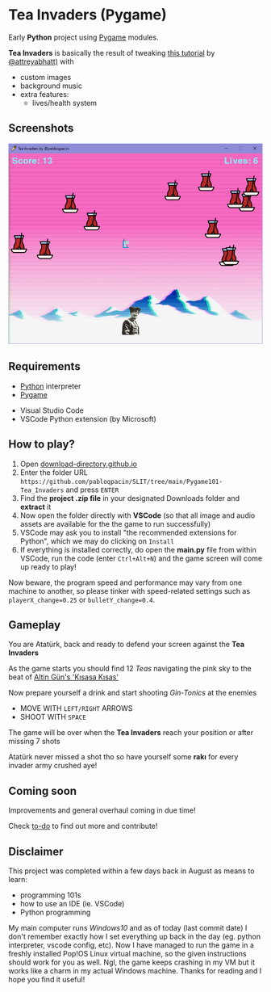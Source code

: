 # Tea Invaders (Pygame)


Early **Python** project using [Pygame](https://www.pygame.org/wiki/about) modules.

**Tea Invaders** is basically the result of tweaking [this tutorial](https://youtu.be/FfWpgLFMI7w) by [@attreyabhatt)](https://github.com/attreyabhatt) with
- custom images
- background music
- extra features:
  - lives/health system

## Screenshots
<img src="/Pygame101-Tea_Invaders/images/game-screenshot.PNG" alt="screenshot" width="700"/>


## Requirements
- [Python](https://python.org) interpreter 
- [Pygame](https://www.pygame.org/wiki/GettingStarted)

[//]: <> (in Linux enter `sudo apt-get install python3-pygame`)
- Visual Studio Code
- VSCode Python extension (by Microsoft) <!--It should take a bit to install-->


## How to play?
1. Open [download-directory.github.io](https://download-directory.github.io)
2. Enter the folder URL `https://github.com/pabloqpacin/SLIT/tree/main/Pygame101-Tea_Invaders` and press `ENTER` 
3. Find the **project .zip file** in your designated Downloads folder and **extract** it
4. Now open the folder directly with **VSCode** (so that all image and audio assets are available for the the game to run successfully)
5. VSCode may ask you to install "the recommended extensions for Python", which we may do clicking on `Install`
6. If everything is installed correctly, do open the **main.py** file from within VSCode, run the code (enter `Ctrl+Alt+N`) and the game screen will come up ready to play!

Now beware, the program speed and performance may vary from one machine to another, so please tinker with speed-related settings such as `playerX_change=0.25` or `bulletY_change=0.4`.


## Gameplay

You are Atatürk, back and ready to defend your screen against the **Tea Invaders**

As the game starts you should find 12 *Teas* navigating the pink sky to the beat of [Altin Gün's 'Kısasa Kısas'](https://youtu.be/eXuGAOV0JH0)

Now prepare yourself a drink and start shooting *Gin-Tonics* at the enemies

- MOVE WITH `LEFT/RIGHT` ARROWS
- SHOOT WITH `SPACE`

The game will be over when the **Tea Invaders** reach your position or after missing 7 shots

Atatürk never missed a shot tho so have yourself some **rakı** for every invader army crushed aye!


## Coming soon

Improvements and general overhaul coming in due time!

Check [to-do](Pygame101-Tea_Invaders/to-do.md) to find out more and contribute!



## Disclaimer

This project was completed within a few days back in August as means to learn:
  - programming 101s
  - how to use an IDE (ie. VSCode)
  - Python programming

My main computer runs *Windows10* and as of today (last commit date) I don't remember exactly how I set everything up back in the day (eg. python interpreter, vscode config, etc). Now I have managed to run the game in a freshly installed Pop!OS Linux virtual machine, so the given instructions should work for you as well. Ngl, the game keeps crashing in my VM but it works like a charm in my actual Windows machine. Thanks for reading and I hope you find it useful!


